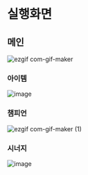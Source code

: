 

# 실행화면

## 메인

![ezgif com-gif-maker](https://user-images.githubusercontent.com/104752202/177033912-cafdeaf7-ba89-4eed-8d5e-b4f40e380ef0.gif)

### 아이템

![image](https://user-images.githubusercontent.com/104752202/177034016-b0b19b74-1d19-4ba4-9f55-d48dde825627.png)

### 챔피언

![ezgif com-gif-maker (1)](https://user-images.githubusercontent.com/104752202/177034019-91fe3813-abe9-462b-8708-f5ce4f4f0e44.gif)

### 시너지

![image](https://user-images.githubusercontent.com/104752202/177034029-b5207265-dbaf-46a1-825a-f72ebafe9cb2.png)

